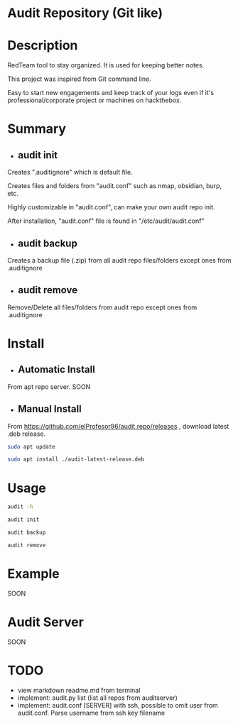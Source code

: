 # Audit Repository (Git like)

# Description
RedTeam tool to stay organized. It is used for keeping better notes.

This project was inspired from Git command line.

Easy to start new engagements and keep track of your logs even if it's professional/corporate project or machines on hackthebox.

# Summary

- ## audit init
Creates ".auditignore" which is default file.

Creates files and folders from "audit.conf" such as nmap, obsidian, burp, etc.

Highly customizable in "audit.conf", can make your own audit repo init.

After installation, "audit.conf" file is found in "/etc/audit/audit.conf"

- ## audit backup
Creates a backup file (.zip) from all audit repo files/folders except ones from .auditignore

- ## audit remove
Remove/Delete all files/folders from audit repo except ones from .auditignore

# Install
- ## Automatic Install
From apt repo server. SOON
- ## Manual Install
From https://github.com/elProfesor96/audit.repo/releases , download latest .deb release.
```bash
sudo apt update
```
```bash
sudo apt install ./audit-latest-release.deb
```

# Usage
```bash
audit -h
```
```bash
audit init
```
```bash
audit backup
```
```bash
audit remove
```
# Example
SOON

# Audit Server
SOON

# TODO
- view markdown readme.md from terminal
- implement: audit.py list (list all repos from auditserver)
- implement: audit.conf [SERVER] with ssh, possible to omit user from audit.conf.
Parse username from ssh key filename